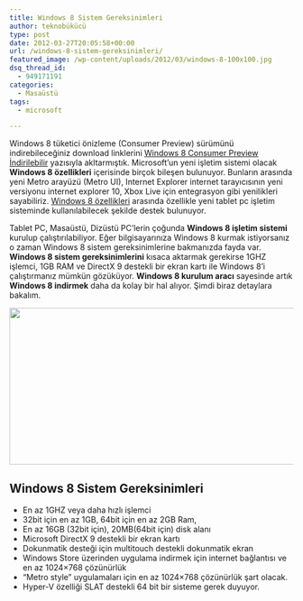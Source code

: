 ```yaml
---
title: Windows 8 Sistem Gereksinimleri
author: teknobükücü
type: post
date: 2012-03-27T20:05:58+00:00
url: /windows-8-sistem-gereksinimleri/
featured_image: /wp-content/uploads/2012/03/windows-8-100x100.jpg
dsq_thread_id:
  - 949171191
categories:
  - Masaüstü
tags:
  - microsoft

---
```

Windows 8 tüketici önizleme (Consumer Preview) sürümünü indirebileceğiniz download linklerini [Windows 8 Consumer Preview İndirilebilir][1] yazısıyla akltarmıştık. Microsoft’un yeni işletim sistemi olacak **Windows 8 özellikleri** içerisinde birçok bileşen bulunuyor. Bunların arasında yeni Metro arayüzü (Metro UI), Internet Explorer internet tarayıcısının yeni versiyonu internet explorer 10, Xbox Live için entegrasyon gibi yenilikleri sayabiliriz. [Windows 8 özellikleri][2] arasında özellikle yeni tablet pc işletim sisteminde kullanılabilecek şekilde destek bulunuyor.

Tablet PC, Masaüstü, Dizüstü PC&#8217;lerin çoğunda **Windows 8 işletim sistemi** kurulup çalıştırılabiliyor. Eğer bilgisayarınıza Windows 8 kurmak istiyorsanız o zaman Windows 8 sistem gereksinimlerine bakmanızda fayda var. **Windows 8 sistem gereksinimlerini** kısaca aktarmak gerekirse 1GHZ işlemci, 1GB RAM ve DirectX 9 destekli bir ekran kartı ile Windows 8&#8217;i çalıştırmanız mümkün gözüküyor. **Windows 8 kurulum aracı** sayesinde artık **Windows 8 indirmek** daha da kolay bir hal alıyor. Şimdi biraz detaylara bakalım.

<img class="aligncenter size-full wp-image-8377" title="windows 8 sistem gereksinimleri" src="https://www.murekkep.org/wp-content/uploads/2012/03/windows-8.jpg" alt="" width="550" height="278" srcset="https://www.murekkep.org/wp-content/uploads/2012/03/windows-8.jpg 550w, https://www.murekkep.org/wp-content/uploads/2012/03/windows-8-400x202.jpg 400w, https://www.murekkep.org/wp-content/uploads/2012/03/windows-8-50x25.jpg 50w, https://www.murekkep.org/wp-content/uploads/2012/03/windows-8-247x125.jpg 247w" sizes="(max-width: 550px) 100vw, 550px" /> 

## Windows 8 Sistem Gereksinimleri

  * En az 1GHZ veya daha hızlı işlemci
  * 32bit için en az 1GB, 64bit için en az 2GB Ram,
  * En az 16GB (32bit için), 20MB(64bit için) disk alanı
  * Microsoft DirectX 9 destekli bir ekran kartı
  * Dokunmatik desteği için multitouch destekli dokunmatik ekran
  * Windows Store üzerinden uygulama indirmek için internet bağlantısı ve en az 1024&#215;768 çözünürlük
  * &#8220;Metro style&#8221; uygulamaları için en az 1024&#215;768 çözünürlük şart olacak.
  * Hyper-V özelliği SLAT destekli 64 bit bir sisteme gerek duyuyor.

 [1]: https://www.murekkep.org/windows-8-consumer-preview-indirilebilir-8046 "Windows 8 Consumer Preview"
 [2]: https://www.murekkep.org/windows-8-ozellikleri-6858 "Windows 8 Özellikleri"